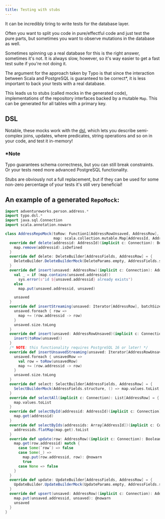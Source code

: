 ```yaml
---
title: Testing with stubs
---
```


It can be incredibly tiring to write tests for the database layer.

Often you want to split you code in pure/effectful code and just test the pure parts,
but sometimes you want to observe mutations in the database as well.

Sometimes spinning up a real database for this is the right answer, sometimes it's not.
It is always slow, however, so it's way easier to get a fast test suite if you're not doing it.

The argument for the approach taken by Typo is that since the interaction between Scala
and PostgreSQL is guaranteed to be correct*, it is less important to back your tests with a real database.

This leads us to stubs (called mocks in the generated code), implementations of the repository
interfaces backed by a mutable `Map`. This can be generated for all tables with a primary key.

## DSL

Notable, these mocks work with the [dsl](what-is/dsl.md), which lets you describe semi-complex joins, updates, where predicates,
string operations and so on in your code, and test it in-memory!

### *Note

Typo guarantees schema correctness, but you can still break constraints.
Or your tests need more advanced PostgreSQL functionality.

Stubs are obviously not a full replacement, but if they can be used for some non-zero percentage
of your tests it's still very beneficial!

## An example of a generated `RepoMock`:

```scala mdoc:silent
import adventureworks.person.address.*
import typo.dsl.*
import java.sql.Connection
import scala.annotation.nowarn

class AddressRepoMock(toRow: Function1[AddressRowUnsaved, AddressRow],
                      map: scala.collection.mutable.Map[AddressId, AddressRow] = scala.collection.mutable.Map.empty) extends AddressRepo {
  override def delete(addressid: AddressId)(implicit c: Connection): Boolean = {
    map.remove(addressid).isDefined
  }
  override def delete: DeleteBuilder[AddressFields, AddressRow] = {
    DeleteBuilder.DeleteBuilderMock(DeleteParams.empty, AddressFields.structure.fields, map)
  }
  override def insert(unsaved: AddressRow)(implicit c: Connection): AddressRow = {
    val _ = if (map.contains(unsaved.addressid))
      sys.error(s"id ${unsaved.addressid} already exists")
    else
      map.put(unsaved.addressid, unsaved)

    unsaved
  }
  override def insertStreaming(unsaved: Iterator[AddressRow], batchSize: Int)(implicit c: Connection): Long = {
    unsaved.foreach { row =>
      map += (row.addressid -> row)
    }
    unsaved.size.toLong
  }
  override def insert(unsaved: AddressRowUnsaved)(implicit c: Connection): AddressRow = {
    insert(toRow(unsaved))
  }
  /* NOTE: this functionality requires PostgreSQL 16 or later! */
  override def insertUnsavedStreaming(unsaved: Iterator[AddressRowUnsaved], batchSize: Int)(implicit c: Connection): Long = {
    unsaved.foreach { unsavedRow =>
      val row = toRow(unsavedRow)
      map += (row.addressid -> row)
    }
    unsaved.size.toLong
  }
  override def select: SelectBuilder[AddressFields, AddressRow] = {
    SelectBuilderMock(AddressFields.structure, () => map.values.toList, SelectParams.empty)
  }
  override def selectAll(implicit c: Connection): List[AddressRow] = {
    map.values.toList
  }
  override def selectById(addressid: AddressId)(implicit c: Connection): Option[AddressRow] = {
    map.get(addressid)
  }
  override def selectByIds(addressids: Array[AddressId])(implicit c: Connection): List[AddressRow] = {
    addressids.flatMap(map.get).toList
  }
  override def update(row: AddressRow)(implicit c: Connection): Boolean = {
    map.get(row.addressid) match {
      case Some(`row`) => false
      case Some(_) =>
        map.put(row.addressid, row): @nowarn
        true
      case None => false
    }
  }
  override def update: UpdateBuilder[AddressFields, AddressRow] = {
    UpdateBuilder.UpdateBuilderMock(UpdateParams.empty, AddressFields.structure.fields, map)
  }
  override def upsert(unsaved: AddressRow)(implicit c: Connection): AddressRow = {
    map.put(unsaved.addressid, unsaved): @nowarn
    unsaved
  }
}
```

